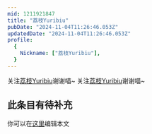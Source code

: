 ```yaml
---
mid: 1211921847
title: "荔枝Yuribiu"
pubDate: "2024-11-04T11:26:46.053Z"
updatedDate: "2024-11-04T11:26:46.053Z"
profile:
  {
    Nickname: ["荔枝Yuribiu"],
  }
---
```


关注[荔枝Yuribiu](https://space.bilibili.com/1211921847)谢谢喵~ 关注[荔枝Yuribiu](https://space.bilibili.com/1211921847)谢谢喵~

## 此条目有待补充
你可以在[这里](https://github.com/Yuhanawa/VTuber.ICU/edit/master/src/content/v/荔枝Yuribiu/index.md)编辑本文
